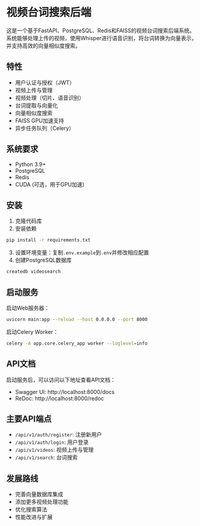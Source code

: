 # 视频台词搜索后端

这是一个基于FastAPI、PostgreSQL、Redis和FAISS的视频台词搜索后端系统。系统能够处理上传的视频，使用Whisper进行语音识别，将台词转换为向量表示，并支持高效的向量相似度搜索。

## 特性

- 用户认证与授权（JWT）
- 视频上传与管理
- 视频处理（切片、语音识别）
- 台词提取与向量化
- 向量相似度搜索
- FAISS GPU加速支持
- 异步任务队列（Celery）

## 系统要求

- Python 3.9+
- PostgreSQL
- Redis
- CUDA (可选，用于GPU加速)

## 安装

1. 克隆代码库
2. 安装依赖

```bash
pip install -r requirements.txt
```

3. 设置环境变量：复制`.env.example`到`.env`并修改相应配置
4. 创建PostgreSQL数据库

```bash
createdb videosearch
```

## 启动服务

启动Web服务器：

```bash
uvicorn main:app --reload --host 0.0.0.0 --port 8000
```

启动Celery Worker：

```bash
celery -A app.core.celery_app worker --loglevel=info
```

## API文档

启动服务后，可以访问以下地址查看API文档：

- Swagger UI: http://localhost:8000/docs
- ReDoc: http://localhost:8000/redoc

## 主要API端点

- `/api/v1/auth/register`: 注册新用户
- `/api/v1/auth/login`: 用户登录
- `/api/v1/videos`: 视频上传与管理
- `/api/v1/search`: 台词搜索

## 发展路线

- 完善向量数据库集成
- 添加更多视频处理功能
- 优化搜索算法
- 性能改进与扩展 